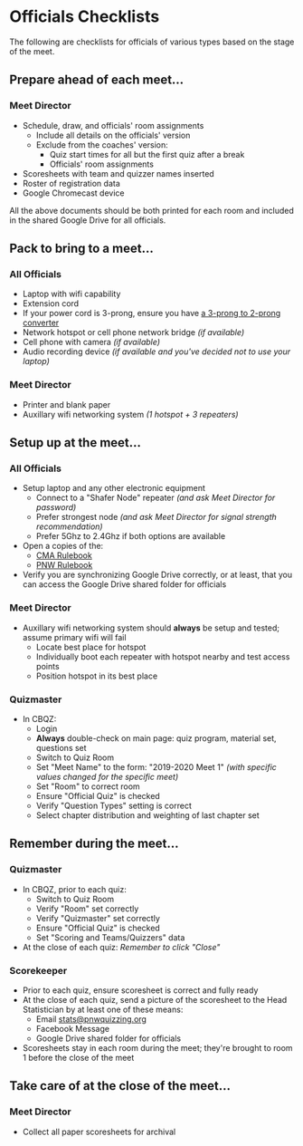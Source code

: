 # Officials Checklists

The following are checklists for officials of various types based on the stage
of the meet.

## Prepare ahead of each meet...

### Meet Director

- Schedule, draw, and officials' room assignments
    - Include all details on the officials' version
    - Exclude from the coaches' version:
        - Quiz start times for all but the first quiz after a break
        - Officials' room assignments
- Scoresheets with team and quizzer names inserted
- Roster of registration data
- Google Chromecast device

All the above documents should be both printed for each room and included in the
shared Google Drive for all officials.

## Pack to bring to a meet...

### All Officials

- Laptop with wifi capability
- Extension cord
- If your power cord is 3-prong, ensure you have [a 3-prong to 2-prong converter](http://www.amazon.com/CableWholesale-Wholesale-Grounding-Converter-30W1-32200/dp/B000I96AUM)
- Network hotspot or cell phone network bridge *(if available)*
- Cell phone with camera *(if available)*
- Audio recording device  *(if available and you've decided not to use your laptop)*

### Meet Director

- Printer and blank paper
- Auxillary wifi networking system *(1 hotspot + 3 repeaters)*

## Setup up at the meet...

### All Officials

- Setup laptop and any other electronic equipment
    - Connect to a "Shafer Node" repeater *(and ask Meet Director for password)*
    - Prefer strongest node *(and ask Meet Director for signal strength recommendation)*
    - Prefer 5Ghz to 2.4Ghz if both options are available
- Open a copies of the:
    - [CMA Rulebook](/references_for_quizzing/CMA_rule_book.md)
    - [PNW Rulebook](/references_for_quizzing/PNW_rules.md)
- Verify you are synchronizing Google Drive correctly, or at least, that you can access the Google Drive shared folder for officials

### Meet Director

- Auxillary wifi networking system should **always** be setup and tested; assume primary wifi will fail
    - Locate best place for hotspot
    - Individually boot each repeater with hotspot nearby and test access points
    - Position hotspot in its best place

### Quizmaster

- In CBQZ:
    - Login
    - **Always** double-check on main page: quiz program, material set, questions set
    - Switch to Quiz Room
    - Set "Meet Name" to the form: "2019-2020 Meet 1" *(with specific values changed for the specific meet)*
    - Set "Room" to correct room
    - Ensure "Official Quiz" is checked
    - Verify "Question Types" setting is correct
    - Select chapter distribution and weighting of last chapter set

## Remember during the meet...

### Quizmaster

- In CBQZ, prior to each quiz:
    - Switch to Quiz Room
    - Verify "Room" set correctly
    - Verify "Quizmaster" set correctly
    - Ensure "Official Quiz" is checked
    - Set "Scoring and Teams/Quizzers" data
- At the close of each quiz: *Remember to click "Close"*

### Scorekeeper

- Prior to each quiz, ensure scoresheet is correct and fully ready
- At the close of each quiz, send a picture of the scoresheet to the Head Statistician by at least one of
  these means:
    - Email [stats@pnwquizzing.org](mailto:stats@pnwquizzing.org)
    - Facebook Message
    - Google Drive shared folder for officials
- Scoresheets stay in each room during the meet; they're brought to room 1 before the close of the meet

## Take care of at the close of the meet...

### Meet Director

- Collect all paper scoresheets for archival
